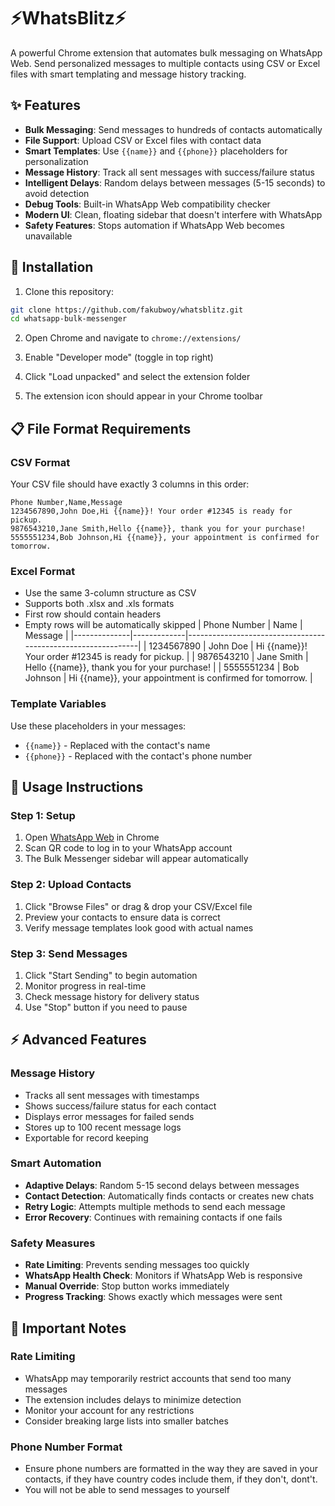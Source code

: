 # ⚡WhatsBlitz⚡
A powerful Chrome extension that automates bulk messaging on WhatsApp Web. Send personalized messages to multiple contacts using CSV or Excel files with smart templating and message history tracking.

## ✨ Features

- **Bulk Messaging**: Send messages to hundreds of contacts automatically
- **File Support**: Upload CSV or Excel files with contact data
- **Smart Templates**: Use `{{name}}` and `{{phone}}` placeholders for personalization
- **Message History**: Track all sent messages with success/failure status
- **Intelligent Delays**: Random delays between messages (5-15 seconds) to avoid detection
- **Debug Tools**: Built-in WhatsApp Web compatibility checker
- **Modern UI**: Clean, floating sidebar that doesn't interfere with WhatsApp
- **Safety Features**: Stops automation if WhatsApp Web becomes unavailable

## 🚀 Installation

1. Clone this repository:
```bash
git clone https://github.com/fakubwoy/whatsblitz.git
cd whatsapp-bulk-messenger
```
2. Open Chrome and navigate to `chrome://extensions/`

3. Enable "Developer mode" (toggle in top right)

4. Click "Load unpacked" and select the extension folder

5. The extension icon should appear in your Chrome toolbar

## 📋 File Format Requirements

### CSV Format
Your CSV file should have exactly 3 columns in this order:

```csv
Phone Number,Name,Message
1234567890,John Doe,Hi {{name}}! Your order #12345 is ready for pickup.
9876543210,Jane Smith,Hello {{name}}, thank you for your purchase!
5555551234,Bob Johnson,Hi {{name}}, your appointment is confirmed for tomorrow.
```
### Excel Format
- Use the same 3-column structure as CSV
- Supports both .xlsx and .xls formats
- First row should contain headers
- Empty rows will be automatically skipped
| Phone Number | Name        | Message                                                      |
|--------------|-------------|--------------------------------------------------------------|
| 1234567890   | John Doe    | Hi {{name}}! Your order #12345 is ready for pickup.          |
| 9876543210   | Jane Smith  | Hello {{name}}, thank you for your purchase!                |
| 5555551234   | Bob Johnson | Hi {{name}}, your appointment is confirmed for tomorrow.     |

### Template Variables
Use these placeholders in your messages:
- `{{name}}` - Replaced with the contact's name
- `{{phone}}` - Replaced with the contact's phone number

## 🎯 Usage Instructions

### Step 1: Setup
1. Open [WhatsApp Web](https://web.whatsapp.com) in Chrome
2. Scan QR code to log in to your WhatsApp account
3. The Bulk Messenger sidebar will appear automatically

### Step 2: Upload Contacts
1. Click "Browse Files" or drag & drop your CSV/Excel file
2. Preview your contacts to ensure data is correct
3. Verify message templates look good with actual names

### Step 3: Send Messages
1. Click "Start Sending" to begin automation
2. Monitor progress in real-time
3. Check message history for delivery status
4. Use "Stop" button if you need to pause

## ⚡ Advanced Features

### Message History
- Tracks all sent messages with timestamps
- Shows success/failure status for each contact
- Displays error messages for failed sends
- Stores up to 100 recent message logs
- Exportable for record keeping

### Smart Automation
- **Adaptive Delays**: Random 5-15 second delays between messages
- **Contact Detection**: Automatically finds contacts or creates new chats
- **Retry Logic**: Attempts multiple methods to send each message
- **Error Recovery**: Continues with remaining contacts if one fails

### Safety Measures
- **Rate Limiting**: Prevents sending messages too quickly
- **WhatsApp Health Check**: Monitors if WhatsApp Web is responsive
- **Manual Override**: Stop button works immediately
- **Progress Tracking**: Shows exactly which messages were sent

## 🚨 Important Notes

### Rate Limiting
- WhatsApp may temporarily restrict accounts that send too many messages
- The extension includes delays to minimize detection
- Monitor your account for any restrictions
- Consider breaking large lists into smaller batches

### Phone Number Format
- Ensure phone numbers are formatted in the way they are saved in your contacts, if they have country codes include them, if they don't, dont't.
- You will not be able to send messages to yourself

